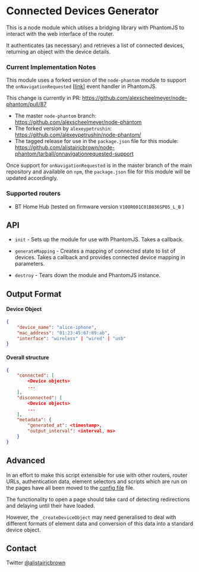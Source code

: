 # Connected Devices Generator

This is a node module which utilses a bridging library with PhantomJS to interact with the web interface of the router.

It authenticates (as necessary) and retrieves a list of connected devices, returning an object with the device details.

### Current Implementation Notes

This module uses a forked version of the `node-phantom` module to support the `onNavigationRequested` [[link](http://phantomjs.org/api/webpage/handler/on-navigation-requested.html)] event handler in PhantomJS.

This change is currently in PR: https://github.com/alexscheelmeyer/node-phantom/pull/87

 * The master `node-phantom` branch: https://github.com/alexscheelmeyer/node-phantom
 * The forked version by `alexeypetrushin`: https://github.com/alexeypetrushin/node-phantom/
 * The tagged release for use in the `package.json` file for this module: https://github.com/alistairjcbrown/node-phantom/tarball/onnavigationrequested-support

Once support for `onNavigationRequested` is in the master branch of the main repository and available on `npm`, the `package.json` file for this module will be updated accordingly.

### Supported routers

 * BT Home Hub (tested on firmware version `V100R001C01B036SP05_L_B` )


## API

 * `init` - Sets up the module for use with PhantomJS. Takes a callback.

 * `generateMapping` - Creates a mapping of connected state to list of devices. Takes a callback and provides connected device mapping in parameters.

 * `destroy` - Tears down the module and PhantomJS instance.


## Output Format

#### Device Object

```json
{
	"device_name": "alice-iphone",
	"mac_address": "01:23:45:67:89:ab",
	"interface": "wireless" | "wired" | "usb"
}
```

#### Overall structure

```json
{
    "connected": [
        <Device objects>
        ...
    ],
	"disconnected": [
        <Device objects>
        ...
    ],
	"metadata": {
		"generated_at": <timestamp>,
		"output_interval": <interval, ms>
	}
}
```

## Advanced

In an effort to make this script extensible for use with other routers, router URLs, authentication data, element selectors and scripts which are run on the pages have all been moved to the [config file](config.js) file.

The functionality to open a page should take card of detecting redirections and delaying until their have loaded.

However, the `_createDeviceObject` may need generalised to deal with different formats of element data and conversion of this data into a standard device object.


## Contact

Twitter [@alistairjcbrown](http://twitter.com/alistairjcbrown)

